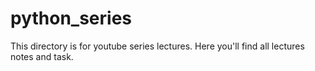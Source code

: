 # python_series
This directory is for youtube series lectures. Here you'll find all lectures notes and task.
